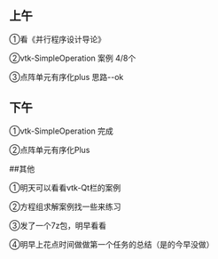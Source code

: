 ## 上午

①看《并行程序设计导论》

②vtk-SimpleOperation 案例 4/8个

③点阵单元有序化plus 思路--ok



## 下午

①vtk-SimpleOperation 完成

②点阵单元有序化Plus 

##其他

①明天可以看看vtk-Qt栏的案例

②方程组求解案例找一些来练习

③发了一个7z包，明早看看

④明早上花点时间做做第一个任务的总结（是的今早没做）

